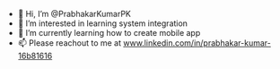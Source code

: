 - 👋 Hi, I’m @PrabhakarKumarPK
- 👀 I’m interested in learning system integration
- 🌱 I’m currently learning how to create mobile app
- 📫 Please reachout to me at www.linkedin.com/in/prabhakar-kumar-16b81616

<!---
PrabhakarKumarPK/PrabhakarKumarPK is a ✨ special ✨ repository because its `README.md` (this file) appears on your GitHub profile.
You can click the Preview link to take a look at your changes.
--->
